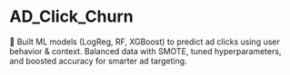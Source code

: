 # AD_Click_Churn
🎯 Built ML models (LogReg, RF, XGBoost) to predict ad clicks using user behavior &amp; context. Balanced data with SMOTE, tuned hyperparameters, and boosted accuracy for smarter ad targeting.
